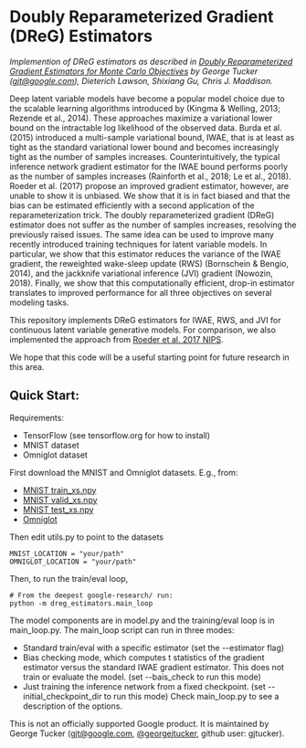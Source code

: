 # Doubly Reparameterized Gradient (DReG) Estimators
*Implemention of DReG estimators as described in [Doubly Reparameterized Gradient Estimators for Monte Carlo Objectives](https://drive.google.com/open?id=1XmNbCn4-AuzobofdHzFaAwb1nLTHX-s-) by George Tucker (gjt@google.com), Dieterich Lawson, Shixiang Gu, Chris J. Maddison.*

Deep latent variable models have become a popular model choice due to the scalable learning algorithms introduced by (Kingma & Welling, 2013; Rezende et al., 2014). These approaches maximize a variational lower bound on the intractable log likelihood of the observed data. Burda et al. (2015) introduced a multi-sample variational bound, IWAE, that is at least as tight as the standard variational lower bound and becomes increasingly tight as the number of samples increases.  Counterintuitively, the typical inference network gradient estimator for the IWAE bound performs poorly as the number of samples increases (Rainforth et al., 2018; Le et al., 2018). Roeder et al. (2017) propose an improved gradient estimator, however, are unable to show it is unbiased. We show that it is in fact biased and that the bias can be estimated efficiently with a second application of the reparameterization trick. The doubly reparameterized gradient (DReG) estimator does not suffer as the number of samples increases, resolving the previously raised issues.  The same idea can be used to improve many recently introduced training techniques for latent variable models. In particular, we show that this estimator reduces the variance of the IWAE gradient, the reweighted wake-sleep update (RWS) (Bornschein & Bengio, 2014), and the jackknife variational inference (JVI) gradient (Nowozin, 2018). Finally, we show that this computationally efficient, drop-in estimator translates to improved performance for all three objectives on several modeling tasks.

This repository implements DReG estimators for IWAE, RWS, and JVI for continuous latent variable generative models. For comparison, we also implemented the approach from [Roeder et al. 2017 NIPS](http://papers.nips.cc/paper/7268-sticking-the-landing-simple-lower-variance-gradient-estimators-for-variational-inference).

We hope that this code will be a useful starting point for future research in this area.

## Quick Start:

Requirements:
* TensorFlow (see tensorflow.org for how to install)
* MNIST dataset
* Omniglot dataset

First download the MNIST and Omniglot datasets. E.g., from:
* [MNIST train_xs.npy](https://drive.google.com/open?id=1BaEWtwo3SQ8m7_Xs9VpTEPX10zpdbklX)
* [MNIST valid_xs.npy](https://drive.google.com/open?id=1Z4ItIhpUMXF_NIx3k_14pCTMyeQV8v69)
* [MNIST test_xs.npy](https://drive.google.com/open?id=1OsyM_2tlZOoPGHYM7tQs8KTpAxSo5bYq)
* [Omniglot](https://drive.google.com/open?id=1ZgNzUjHskBbwZd4so0VxILkVFMCm0hbg)

Then edit utils.py to point to the datasets

```
MNIST_LOCATION = "your/path"
OMNIGLOT_LOCATION = "your/path"
```

Then, to run the train/eval loop,

```
# From the deepest google-research/ run:
python -m dreg_estimators.main_loop
```

The model components are in model.py and the training/eval loop is in
main_loop.py. The main_loop script can run in three modes:
* Standard train/eval with a specific estimator (set the --estimator flag)
* Bias checking mode, which computes t statistics of the gradient estimator versus the
  standard IWAE gradient estimator. This does not train or evaluate the model.
  (set --bais_check to run this mode)
* Just training the inference network from a fixed checkpoint. (set
  --initial_checkpoint_dir to run this mode)
Check main_loop.py to see a description of the options.

This is not an officially supported Google product. It is maintained by George Tucker (gjt@google.com, [@georgejtucker](https://twitter.com/georgejtucker), github user: gjtucker).
